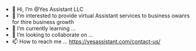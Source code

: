- 👋 Hi, I’m @Yes Assistant LLC
- 👀 I’m interested to provide virtual Assistant services to business owanrs for thire business growth
- 🌱 I’m currently learning ...
- 💞️ I’m looking to collaborate on ...
- 📫 How to reach me ... https://yesassistant.com/contact-us/

<!---
virtualassistantl/virtualassistantl is a ✨ special ✨ repository because its `README.md` (this file) appears on your GitHub profile.
You can click the Preview link to take a look at your changes.
--->
